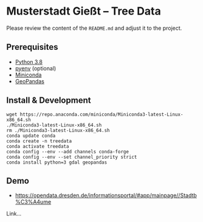 # Musterstadt Gießt – Tree Data

Please review the content of the `README.md` and adjust it to the project.

## Prerequisites

- [Python 3.8](https://www.python.org/downloads/)
- [pyenv](https://github.com/pyenv/pyenv) (optional)
- [Miniconda](https://conda.io/projects/conda/en/latest/user-guide/install/linux.html#install-linux-silent)
- [GeoPandas](https://geopandas.org/en/v0.7.0/install.html)


## Install & Development

```
wget https://repo.anaconda.com/miniconda/Miniconda3-latest-Linux-x86_64.sh
./Miniconda3-latest-Linux-x86_64.sh
rm ./Miniconda3-latest-Linux-x86_64.sh
conda update conda
conda create -n treedata
conda activate treedata
conda config --env --add channels conda-forge
conda config --env --set channel_priority strict
conda install python=3 gdal geopandas
```

## Demo

 * https://opendata.dresden.de/informationsportal/#app/mainpage//Stadtb%C3%A4ume

Link...
